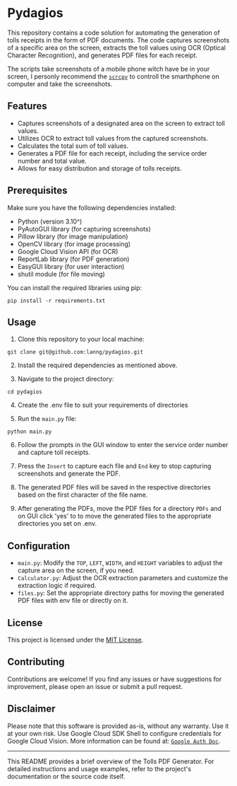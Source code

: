 # Pydagios

This repository contains a code solution for automating the generation of tolls receipts in the form of PDF documents. The code captures screenshots of a specific area on the screen, extracts the toll values using OCR (Optical Character Recognition), and generates PDF files for each receipt.

The scripts take screenshots of a mobile phone witch have be in your screen, I personly recommend the [`scrcpy`](https://github.com/Genymobile/scrcpy) to controll the smarthphone on computer and take the screenshots.

## Features

- Captures screenshots of a designated area on the screen to extract toll values.
- Utilizes OCR to extract toll values from the captured screenshots.
- Calculates the total sum of toll values.
- Generates a PDF file for each receipt, including the service order number and total value.
- Allows for easy distribution and storage of tolls receipts.

## Prerequisites

Make sure you have the following dependencies installed:

- Python (version 3.10^)
- PyAutoGUI library (for capturing screenshots)
- Pillow library (for image manipulation)
- OpenCV library (for image processing)
- Google Cloud Vision API (for OCR)
- ReportLab library (for PDF generation)
- EasyGUI library (for user interaction)
- shutil module (for file moving)

You can install the required libraries using pip:

```
pip install -r requirements.txt
```

## Usage

1. Clone this repository to your local machine:

```
git clone git@github.com:lanng/pydagios.git
```

2. Install the required dependencies as mentioned above.

3. Navigate to the project directory:

```
cd pydagios
```

4. Create the .env file to suit your requirements of directories

5. Run the `main.py` file:

```
python main.py
```

6. Follow the prompts in the GUI window to enter the service order number and capture toll receipts.

7. Press the `Insert` to capture each file and `End` key to stop capturing screenshots and generate the PDF.

8. The generated PDF files will be saved in the respective directories based on the first character of the file name.

9. After generating the PDFs, move the PDF files for a directory `PDFs` and on GUI click 'yes' to to move the generated files to the appropriate directories you set on .env.

## Configuration

- `main.py`: Modify the `TOP`, `LEFT`, `WIDTH`, and `HEIGHT` variables to adjust the capture area on the screen, if you need.
- `Calculator.py`: Adjust the OCR extraction parameters and customize the extraction logic if required.
- `files.py`: Set the appropriate directory paths for moving the generated PDF files with env file or directly on it.

## License

This project is licensed under the [MIT License](LICENSE).

## Contributing

Contributions are welcome! If you find any issues or have suggestions for improvement, please open an issue or submit a pull request.

## Disclaimer

Please note that this software is provided as-is, without any warranty. Use it at your own risk.
Use Google Cloud SDK Shell to configure credentials for Google Cloud Vision. More information can be found at: [`Google Auth Doc`](https://cloud.google.com/vision/docs/authentication).

---

This README provides a brief overview of the Tolls PDF Generator. For detailed instructions and usage examples, refer to the project's documentation or the source code itself.
